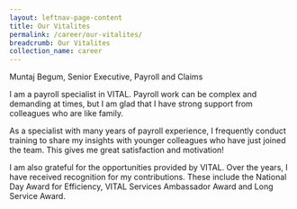 ```yaml
---
layout: leftnav-page-content
title: Our Vitalites
permalink: /career/our-vitalites/
breadcrumb: Our Vitalites
collection_name: career
---
```

Muntaj Begum, Senior Executive, Payroll and Claims

I am a payroll specialist in VITAL. Payroll work can be complex and demanding at times, but I am glad that I have strong support from colleagues who are like family.

As a specialist with many years of payroll experience, I frequently conduct training to share my insights with younger colleagues who have just joined the team. This gives me great satisfaction and motivation!

I am also grateful for the opportunities provided by VITAL. Over the years, I have received recognition for my contributions. These include the National Day Award for Efficiency, VITAL Services Ambassador Award and Long Service Award.

